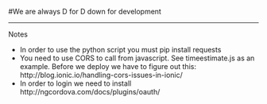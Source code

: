
#We are always D for D 
down for development
</br>
<hr>
Notes
<ul>
  <li>In order to use the python script you must pip install requests</li>
  <li>You need to use CORS to call from javascript. See timeestimate.js as an example. Before we deploy we have to figure out this: http://blog.ionic.io/handling-cors-issues-in-ionic/</li>
  <li>In order to login we need to install http://ngcordova.com/docs/plugins/oauth/</li>
</ul>
